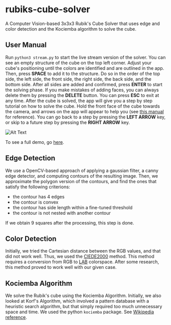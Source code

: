# rubiks-cube-solver

A Computer Vision-based 3x3x3 Rubik's Cube Solver that uses edge and color detection and the Kociemba algorithm to solve the cube.

## User Manual

Run `python3 stream.py` to start the live stream version of the solver. You can see an empty structure of the cube on the top left corner.
Adjust your cube's positioning until the colors are identified and are outlined in the app. Then, press **SPACE** to add it to the structure. Do so in the order of the top side, the left side, the front side, the right side, the back side, and the bottom side. After all sides are added and confirmed, press **ENTER** to start the solving phase. If you make mistakes of adding faces, you can always delete them by pressing the **DELETE** button. You can press **ESC** to exit at any time. After the cube is solved, the app will give you a step by step tutorial on how to solve the cube. Hold the front face of the cube towards the camera, and arrows on the app will appear to help you (see [this manual](https://ruwix.com/the-rubiks-cube/notation/) for reference). You can go back to a step by pressing the **LEFT ARROW** key, or skip to a future step by pressing the **RIGHT ARROW** key.

![Alt Text](scan_demo.gif)

To see a full demo, go [here](https://drive.google.com/file/d/1wYjh0bRD8KbtMLeGF6P8vV11lJxACVbp/view?usp=sharing).

## Edge Detection

We use a OpenCV-based approach of applying a gaussian filter, a canny edge detector, and computing contours of the resulting image. Then, we approximate the polygon version of the contours, and find the ones that satisfy the following criterions:

- the contour has 4 edges
- the contour is convex
- the contour has side length within a fine-tuned threshold
- the contour is not nested with another contour

If we obtain 9 squares after the processing, this step is done.

## Color Detection

Initially, we tried the Cartesian distance between the RGB values, and that did not work well. Thus, we used the [CIEDE2000](https://en.wikipedia.org/wiki/Color_difference#CIEDE2000) method. This method requires a conversion from RGB to [LAB](https://en.wikipedia.org/wiki/CIELAB_color_space#CIELAB) colorspace. After some research, this method proved to work well with our given case.

## Kociemba Algorithm

We solve the Rubik's cube using the Kociemba Algorithm. Initially, we also looked at Korf's Algorithm, which involved a pattern database with a heuristic search algorithm, but that simply required too much unnecessary space and time. We used the python `kociemba` package. See [Wikipedia reference](https://en.wikipedia.org/wiki/Optimal_solutions_for_Rubik%27s_Cube#Kociemba's_algorithm).
